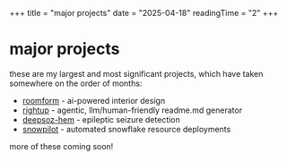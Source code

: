 +++
title = "major projects"
date = "2025-04-18"
readingTime = "2"
+++

# major projects

these are my largest and most significant projects, which have taken somewhere on the order of months:

- [roomform](/projects/roomform) - ai-powered interior design
- [rightup](/projects/rightup) - agentic, llm/human-friendly readme.md generator 
- [deepsoz-hem](/projects/deepsoz-hem) - epileptic seizure detection
- [snowpilot](/projects/snowpilot) - automated snowflake resource deployments 

more of these coming soon!